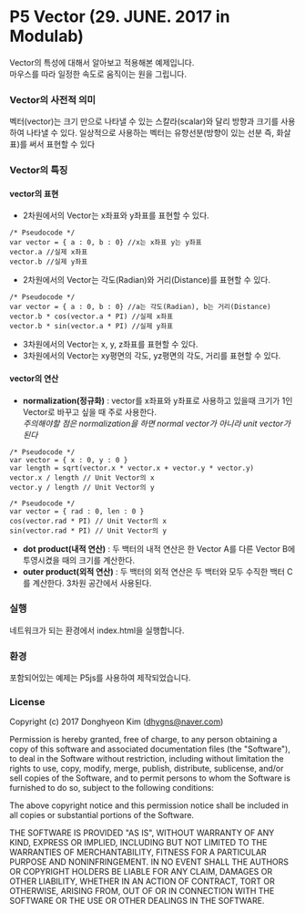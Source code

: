 # P5 Vector (29. JUNE. 2017  in Modulab)
Vector의 특성에 대해서 알아보고 적용해본 예제입니다.<br>
마우스를 따라 일정한 속도로 움직이는 원을 그립니다.

### Vector의 사전적 의미
벡터(vector)는 크기 만으로 나타낼 수 있는 스칼라(scalar)와 달리 방향과 크기를 사용하여 나타낼 수 있다. 일상적으로 사용하는 벡터는 유향선분(방향이 있는 선분 즉, 화살표)를 써서 표현할 수 있다

### Vector의 특징
#### vector의 표현

- 2차원에서의 Vector는 x좌표와 y좌표를 표현할 수 있다.
```
/* Pseudocode */
var vector = { a : 0, b : 0} //x는 x좌표 y는 y좌표
vector.a //실제 x좌표
vector.b //실제 y좌표
```
- 2차원에서의 Vector는 각도(Radian)와 거리(Distance)를 표현할 수 있다.<br>
```
/* Pseudocode */
var vector = { a : 0, b : 0} //a는 각도(Radian), b는 거리(Distance)
vector.b * cos(vector.a * PI) //실제 x좌표
vector.b * sin(vector.a * PI) //실제 y좌표
```
- 3차원에서의 Vector는 x, y, z좌표를 표현할 수 있다.<br>
- 3차원에서의 Vector는 xy평면의 각도, yz평면의 각도, 거리를 표현할 수 있다.<br>

#### vector의 연산
- **normalization(정규화)** : vector를 x좌표와 y좌표로 사용하고 있을때 크기가 1인 Vector로 바꾸고 싶을 때 주로 사용한다.<br>
*주의해야할 점은 normalization을 하면 normal vector가 아니라 unit vector가 된다*
```
/* Pseudocode */
var vector = { x : 0, y : 0 }
var length = sqrt(vector.x * vector.x + vector.y * vector.y)
vector.x / length // Unit Vector의 x
vector.y / length // Unit Vector의 y
```
```
/* Pseudocode */
var vector = { rad : 0, len : 0 }
cos(vector.rad * PI) // Unit Vector의 x
sin(vector.rad * PI) // Unit Vector의 y
```
- **dot product(내적 연산)** : 두 백터의 내적 연산은 한 Vector A를 다른 Vector B에 투영시켰을 때의 크기를 계산한다.<br>
- **outer product(외적 연산)** : 두 백터의 외적 연산은 두 백터와 모두 수직한 백터 C를 계산한다. 3차원 공간에서 사용된다.<br>

### 실행
네트워크가 되는 환경에서 index.html을 실행합니다.

### 환경
포함되어있는 예제는 P5js를 사용하여 제작되었습니다.

### License

Copyright (c) 2017 Donghyeon Kim (dhygns@naver.com)

Permission is hereby granted, free of charge, to any person obtaining a copy of this
software and associated documentation files (the "Software"), to deal in the Software
without restriction, including without limitation the rights to use, copy, modify, merge,
publish, distribute, sublicense, and/or sell copies of the Software, and to permit persons
to whom the Software is furnished to do so, subject to the following conditions:

The above copyright notice and this permission notice shall be included in all copies or
substantial portions of the Software.

THE SOFTWARE IS PROVIDED "AS IS", WITHOUT WARRANTY OF ANY KIND, EXPRESS OR IMPLIED,
INCLUDING BUT NOT LIMITED TO THE WARRANTIES OF MERCHANTABILITY, FITNESS FOR A PARTICULAR
PURPOSE AND NONINFRINGEMENT. IN NO EVENT SHALL THE AUTHORS OR COPYRIGHT HOLDERS BE LIABLE
FOR ANY CLAIM, DAMAGES OR OTHER LIABILITY, WHETHER IN AN ACTION OF CONTRACT, TORT OR
OTHERWISE, ARISING FROM, OUT OF OR IN CONNECTION WITH THE SOFTWARE OR THE USE OR OTHER
DEALINGS IN THE SOFTWARE.

